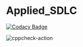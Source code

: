 # Applied_SDLC

[![Codacy Badge](https://api.codacy.com/project/badge/Grade/38bfffd291664b2e9ff939af5836e37f)](https://app.codacy.com/gh/stepin104381/Applied_SDLC?utm_source=github.com&utm_medium=referral&utm_content=stepin104381/Applied_SDLC&utm_campaign=Badge_Grade_Settings)

![cppcheck-action](https://github.com/stepin104381/Applied_SDLC/workflows/cppcheck-action/badge.svg)
